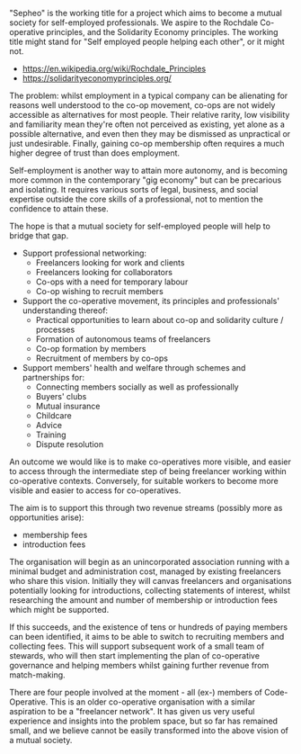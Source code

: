 "Sepheo" is the working title for a project which aims to become a mutual society for self-employed professionals. We aspire to the Rochdale Co-operative principles, and the Solidarity Economy principles. The working title might stand for "Self employed people helping each other", or it might not.

* https://en.wikipedia.org/wiki/Rochdale_Principles
* https://solidarityeconomyprinciples.org/

The problem: whilst employment in a typical company can be alienating for reasons well understood to the co-op movement, co-ops are not widely accessible as alternatives for most people. Their relative rarity, low visibility and familiarity mean they're often not perceived as existing, yet alone as a possible alternative, and even then they may be dismissed as unpractical or just undesirable.  Finally, gaining co-op membership often requires a much higher degree of trust than does employment.

Self-employment is another way to attain more autonomy, and is becoming more common in the contemporary "gig economy" but can be precarious and isolating. It requires various sorts of legal, business, and social expertise outside the core skills of a professional, not to mention the confidence to attain these.

The hope is that a mutual society for self-employed people will help to bridge that gap.
- Support professional networking:
  - Freelancers looking for work and clients
  - Freelancers looking for collaborators
  - Co-ops with a need for temporary labour
  - Co-op wishing to recruit members
- Support the co-operative movement, its principles and professionals' understanding thereof:
  - Practical opportunities to learn about co-op and solidarity culture / processes
  - Formation of autonomous teams of freelancers
  - Co-op formation by members
  - Recruitment of members by co-ops
- Support members' health and welfare through schemes and partnerships for:
  - Connecting members socially as well as professionally
  - Buyers' clubs
  - Mutual insurance
  - Childcare
  - Advice
  - Training
  - Dispute resolution

An outcome we would like is to make co-operatives more visible, and easier to access through the intermediate step of being freelancer working within co-operative contexts. Conversely, for suitable workers to become more visible and easier to access for co-operatives.

The aim is to support this through two revenue streams (possibly more as opportunities arise):
- membership fees
- introduction fees

The organisation will begin as an unincorporated association running with a minimal budget and administration cost, managed by existing freelancers who share this vision. Initially they will canvas freelancers and organisations potentially looking for introductions, collecting statements of interest, whilst researching the amount and number of membership or introduction fees which might be supported.

If this succeeds, and the existence of tens or hundreds of paying members can been identified, it aims to be able to switch to recruiting members and collecting fees. This will support subsequent work of a small team of stewards, who will then start implementing the plan of co-operative governance and helping members whilst gaining further revenue from match-making.

There are four people involved at the moment - all (ex-) members of Code-Operative. This is an older co-operative organisation with a similar aspiration to be a "freelancer network". It has given us very useful experience and insights into the problem space, but so far has remained small, and we believe cannot be easily transformed into the above vision of a mutual society.

